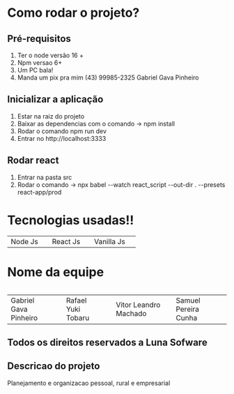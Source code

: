 # Como rodar o projeto?

## Pré-requisitos 
1. Ter o node versão 16 +
2. Npm versao 6+
3. Um PC bala!
4. Manda um pix pra mim (43) 99985-2325 Gabriel Gava Pinheiro 


## Inicializar a aplicação
1. Estar na raiz do projeto
3. Baixar as dependencias com o comando -> npm install
2. Rodar o comando npm run dev 
3. Entrar no http://localhost:3333


##  Rodar react
1. Entrar na pasta src 
2. Rodar o comando  -> npx babel --watch react_script  --out-dir . --presets react-app/prod


# Tecnologias usadas!!

<table>
  <tr>
    <td> Node Js <td>
    <td> React Js <td>
    <td> Vanilla Js <td>
  <tr>
<table>  


# Nome da equipe

<table>
   <tr>
     <td> Gabriel Gava Pinheiro <td>
     <td> Rafael Yuki Tobaru <td>
     <td> Vitor Leandro Machado <td>
     <td>Samuel Pereira Cunha <td>
   <tr> 
<table>

## Todos os direitos reservados a Luna Sofware


## Descricao do projeto 

Planejamento e organizacao pessoal, rural e empresarial
